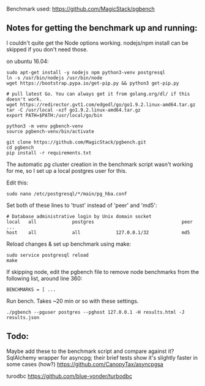


Benchmark used:
https://github.com/MagicStack/pgbench

## Notes for getting the benchmark up and running: 


I couldn't quite get the Node options working. nodejs/npm install can be skipped if you don't need those.

on ubuntu 16.04:
```shell
sudo apt-get install -y nodejs npm python3-venv postgresql
ln -s /usr/bin/nodejs /usr/bin/node
wget https://bootstrap.pypa.io/get-pip.py && python3 get-pip.py

# pull latest Go. You can always get it from golang.org/dl/ if this doesn't work.
wget https://redirector.gvt1.com/edgedl/go/go1.9.2.linux-amd64.tar.gz
tar -C /usr/local -xzf go1.9.2.linux-amd64.tar.gz
export PATH=$PATH:/usr/local/go/bin

python3 -m venv pgbench-venv
source pgbench-venv/bin/activate

git clone https://github.com/MagicStack/pgbench.git
cd pgbench
pip install -r requirements.txt
```

The automatic pg cluster creation in the benchmark script wasn't working for me, so I set up a local postgres user for this.

Edit this:
```shell
sudo nano /etc/postgresql/*/main/pg_hba.conf
```

Set both of these lines  to 'trust' instead of 'peer' and 'md5':
```
# Database administrative login by Unix domain socket
local   all             postgres                                peer
...
host    all             all             127.0.0.1/32            md5
```

Reload changes & set up benchmark using make:
```shell
sudo service postgresql reload
make
```

If skipping node, edit the pgbench file to remove node benchmarks from the following list, around line 360:
```
BENCHMARKS = [ ... 
```

Run bench. Takes ~20 min or so with these settings.
```shell
./pgbench --pguser postgres --pghost 127.0.0.1 -H results.html -J results.json
```



## Todo: 
Maybe add these to the benchmark script and compare against it? 
SqlAlchemy wrapper for asyncpg; their brief tests show it's slightly faster in some cases (how?)
https://github.com/CanopyTax/asyncpgsa

turodbc
https://github.com/blue-yonder/turbodbc
